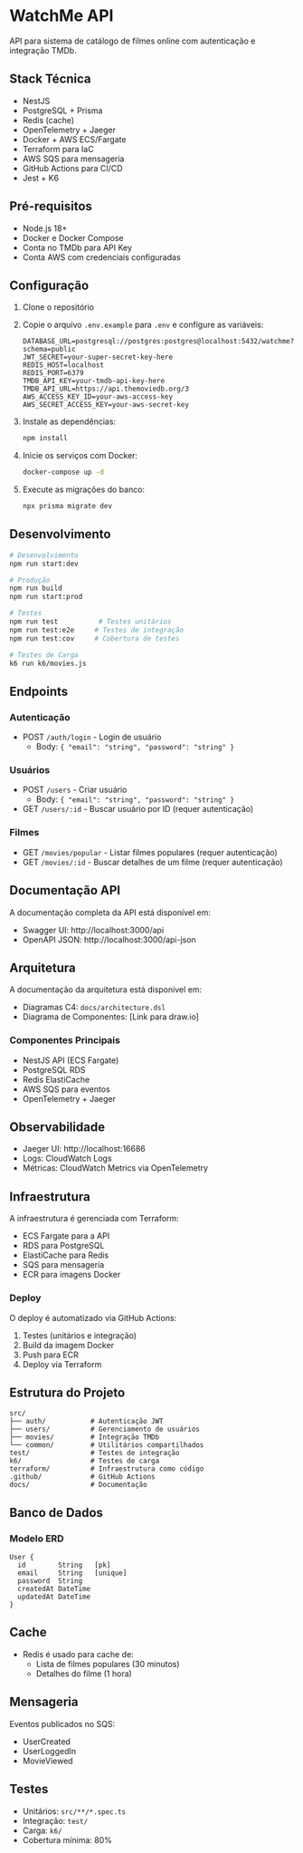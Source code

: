 # WatchMe API

API para sistema de catálogo de filmes online com autenticação e integração TMDb.

## Stack Técnica

- NestJS
- PostgreSQL + Prisma
- Redis (cache)
- OpenTelemetry + Jaeger
- Docker + AWS ECS/Fargate
- Terraform para IaC
- AWS SQS para mensageria
- GitHub Actions para CI/CD
- Jest + K6

## Pré-requisitos

- Node.js 18+
- Docker e Docker Compose
- Conta no TMDb para API Key
- Conta AWS com credenciais configuradas

## Configuração

1. Clone o repositório
2. Copie o arquivo `.env.example` para `.env` e configure as variáveis:
   ```
   DATABASE_URL=postgresql://postgres:postgres@localhost:5432/watchme?schema=public
   JWT_SECRET=your-super-secret-key-here
   REDIS_HOST=localhost
   REDIS_PORT=6379
   TMDB_API_KEY=your-tmdb-api-key-here
   TMDB_API_URL=https://api.themoviedb.org/3
   AWS_ACCESS_KEY_ID=your-aws-access-key
   AWS_SECRET_ACCESS_KEY=your-aws-secret-key
   ```

3. Instale as dependências:
   ```bash
   npm install
   ```

4. Inicie os serviços com Docker:
   ```bash
   docker-compose up -d
   ```

5. Execute as migrações do banco:
   ```bash
   npx prisma migrate dev
   ```

## Desenvolvimento

```bash
# Desenvolvimento
npm run start:dev

# Produção
npm run build
npm run start:prod

# Testes
npm run test          # Testes unitários
npm run test:e2e     # Testes de integração
npm run test:cov     # Cobertura de testes

# Testes de Carga
k6 run k6/movies.js
```

## Endpoints

### Autenticação
- POST `/auth/login` - Login de usuário
  - Body: `{ "email": "string", "password": "string" }`

### Usuários
- POST `/users` - Criar usuário
  - Body: `{ "email": "string", "password": "string" }`
- GET `/users/:id` - Buscar usuário por ID (requer autenticação)

### Filmes
- GET `/movies/popular` - Listar filmes populares (requer autenticação)
- GET `/movies/:id` - Buscar detalhes de um filme (requer autenticação)

## Documentação API

A documentação completa da API está disponível em:
- Swagger UI: http://localhost:3000/api
- OpenAPI JSON: http://localhost:3000/api-json

## Arquitetura

A documentação da arquitetura está disponível em:
- Diagramas C4: `docs/architecture.dsl`
- Diagrama de Componentes: [Link para draw.io]

### Componentes Principais
- NestJS API (ECS Fargate)
- PostgreSQL RDS
- Redis ElastiCache
- AWS SQS para eventos
- OpenTelemetry + Jaeger

## Observabilidade

- Jaeger UI: http://localhost:16686
- Logs: CloudWatch Logs
- Métricas: CloudWatch Metrics via OpenTelemetry

## Infraestrutura

A infraestrutura é gerenciada com Terraform:
- ECS Fargate para a API
- RDS para PostgreSQL
- ElastiCache para Redis
- SQS para mensageria
- ECR para imagens Docker

### Deploy

O deploy é automatizado via GitHub Actions:
1. Testes (unitários e integração)
2. Build da imagem Docker
3. Push para ECR
4. Deploy via Terraform

## Estrutura do Projeto

```
src/
├── auth/           # Autenticação JWT
├── users/          # Gerenciamento de usuários
├── movies/         # Integração TMDb
└── common/         # Utilitários compartilhados
test/               # Testes de integração
k6/                 # Testes de carga
terraform/          # Infraestrutura como código
.github/            # GitHub Actions
docs/               # Documentação
```

## Banco de Dados

### Modelo ERD
```
User {
  id        String   [pk]
  email     String   [unique]
  password  String
  createdAt DateTime
  updatedAt DateTime
}
```

## Cache

- Redis é usado para cache de:
  - Lista de filmes populares (30 minutos)
  - Detalhes do filme (1 hora)

## Mensageria

Eventos publicados no SQS:
- UserCreated
- UserLoggedIn
- MovieViewed

## Testes

- Unitários: `src/**/*.spec.ts`
- Integração: `test/`
- Carga: `k6/`
- Cobertura mínima: 80%